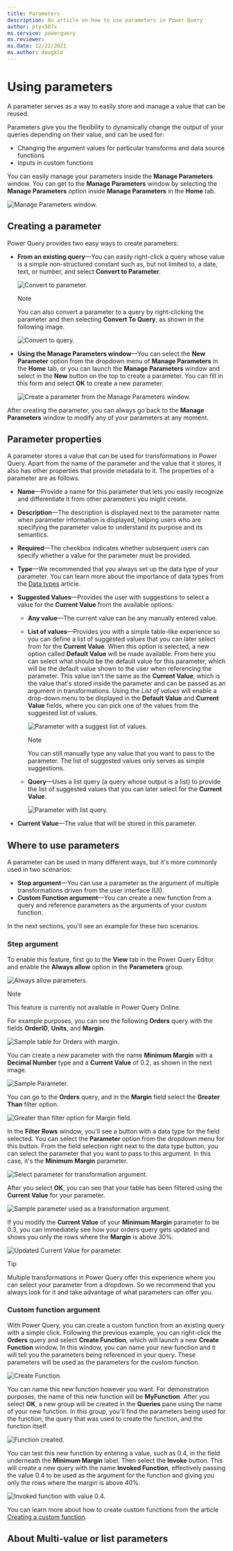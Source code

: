 ```yaml
---
title: Parameters
description: An article on how to use parameters in Power Query
author: ptyx507x
ms.service: powerquery
ms.reviewer: 
ms.date: 12/22/2021
ms.author: dougklo
---
```

# Using parameters

A parameter serves as a way to easily store and manage a value that can be reused.

Parameters give you the flexibility to dynamically change the output of your queries depending on their value, and can be used for:

* Changing the argument values for particular transforms and data source functions
* Inputs in custom functions

You can easily manage your parameters inside the **Manage Parameters** window. You can get to the **Manage Parameters** window by selecting the **Manage Parameters** option inside **Manage Parameters** in the **Home** tab.

![Manage Parameters window.](images/me-parameters-manage-parameters.png)

## Creating a parameter

Power Query provides two easy ways to create parameters:

* **From an existing query**&mdash;You can easily right-click a query whose value is a simple non-structured constant such as, but not limited to, a date, text, or number, and select **Convert to Parameter**. 
    
   ![Convert to parameter.](images/me-parameters-convert-to-parameter.png)

   >[!NOTE]
   >You can also convert a parameter to a query by right-clicking the parameter and then selecting **Convert To Query**, as shown in the following image.
   >
   >![Convert to query.](images/me-parameters-convert-to-query.png)

* **Using the Manage Parameters window**&mdash;You can select the **New Parameter** option from the dropdown menu of **Manage Parameters** in the **Home** tab, or you can launch the **Manage Parameters** window and select in the **New** button on the top to create a parameter. You can fill in this form and select **OK** to create a new parameter.

   ![Create a parameter from the Manage Parameters window.](images/me-parameters-create-parameter.png)

After creating the parameter, you can always go back to the **Manage Parameters** window to modify any of your parameters at any moment.

## Parameter properties

A parameter stores a value that can be used for transformations in Power Query. Apart from the name of the parameter and the value that it stores, it also has other properties that provide metadata to it. The properties of a parameter are as follows.

* **Name**&mdash;Provide a name for this parameter that lets you easily recognize and differentiate it from other parameters you might create.
* **Description**&mdash;The description is displayed next to the parameter name when parameter information is displayed, helping users who are specifying the parameter value to understand its purpose and its semantics.
* **Required**&mdash;The checkbox indicates whether subsequent users can specify whether a value for the parameter must be provided.
* **Type**&mdash;We recommended that you always set up the data type of your parameter. You can learn more about the importance of data types from the [Data types](data-types.md) article.
* **Suggested Values**&mdash;Provides the user with suggestions to select a value for the **Current Value** from the available options:
    * **Any value**&mdash;The current value can be any manually entered value. 
    * **List of values**&mdash;Provides you with a simple table-like experience so you can define a list of suggested values that you can later select from for the **Current Value**. When this option is selected, a new option called **Default Value** will be made available. From here you can select what should be the default value for this parameter, which will be the default value shown to the user when referencing the parameter. This value isn't the same as the **Current Value**, which is the value that's stored inside the parameter and can be passed as an argument in transformations. Using the *List of values* will enable a drop-down menu to be displayed in the **Default Value** and **Current Value** fields, where you can pick one of the values from the suggested list of values.

       ![Parameter with a suggest list of values.](images/me-parameters-list-of-values.png)

       >[!NOTE]
       > You can still manually type any value that you want to pass to the parameter. The list of suggested values only serves as simple suggestions.
    
    * **Query**&mdash;Uses a list query (a query whose output is a list) to provide the list of suggested values that you can later select for the **Current Value**.

       ![Parameter with list query.](images/me-parameters-query.png)

* **Current Value**&mdash;The value that will be stored in this parameter.

## Where to use parameters

A parameter can be used in many different ways, but it's more commonly used in two scenarios:
* **Step argument**&mdash;You can use a parameter as the argument of multiple transformations driven from the user interface (UI).
* **Custom Function argument**&mdash;You can create a new function from a query and reference parameters as the arguments of your custom function.

In the next sections, you'll see an example for these two scenarios.

### Step argument

To enable this feature, first go to the **View** tab in the Power Query Editor and enable the **Always allow** option in the **Parameters** group.

![Always allow parameters.](images/me-parameters-always-allow.png)

>[!NOTE]
>This feature is currently not available in Power Query Online.

For example purposes, you can see the following **Orders** query with the fields **OrderID**, **Units**, and **Margin**.

![Sample table for Orders with margin.](images/me-parameters-step-argument-sample-table.png)

You can create a new parameter with the name **Minimum Margin** with a **Decimal Number** type and a **Current Value** of 0.2, as shown in the next image.

![Sample Parameter.](images/me-parameters-step-argument-sample-parameter.png)

You can go to the **Orders** query, and in the **Margin** field select the **Greater Than** filter option.

![Greater than filter option for Margin field.](images/me-parameters-step-argument-sample-parameter-greater-than.png)

In the **Filter Rows** window, you'll see a button with a data type for the field selected. You can select the **Parameter** option from the dropdown menu for this button. From the field selection right next to the data type button, you can select the parameter that you want to pass to this argument. In this case, it's the **Minimum Margin** parameter.

![Select parameter for transformation argument.](images/me-parameters-step-argument-sample-parameter-select-parameter.png)

After you select **OK**, you can see that your table has been filtered using the **Current Value** for your parameter.

![Sample parameter used as a transformation argument.](images/me-parameters-step-argument-sample-parameter-used.png)

If you modify the **Current Value** of your **Minimum Margin** parameter to be 0.3, you can immediately see how your orders query gets updated and shows you only the rows where the **Margin** is above 30%.

![Updated Current Value for parameter.](images/me-parameters-step-argument-sample-parameter-updated.png)

>[!TIP]
> Multiple transformations in Power Query offer this experience where you can select your parameter from a dropdown. So we recommend that you always look for it and take advantage of what parameters can offer you. 

### Custom function argument

With Power Query, you can create a custom function from an existing query with a simple click. Following the previous example, you can right-click the **Orders** query and select **Create Function**, which will launch a new **Create Function** window. In this window, you can name your new function and it will tell you the parameters being referenced in your query. These parameters will be used as the parameters for the custom function.

![Create Function.](images/me-parameters-create-function.png)

You can name this new function however you want. For demonstration purposes, the name of this new function will be **MyFunction**. After you select **OK**, a new group will be created in the **Queries** pane using the name of your new function. In this group, you'll find the parameters being used for the function, the query that was used to create the function, and the function itself.

![Function created.](images/me-parameters-function-created.png)

You can test this new function by entering a value, such as 0.4, in the field underneath the **Minimum Margin** label. Then select the **Invoke** button. This will create a new query with the name **Invoked Function**, effectively passing the value 0.4 to be used as the argument for the function and giving you only the rows where the margin is above 40%. 

![Invoked function with value 0.4.](images/me-parameters-function-invoked.png)

You can learn more about how to create custom functions from the article [Creating a custom function](custom-function.md).

## About Multi-value or list parameters

<insert here the new functionality>